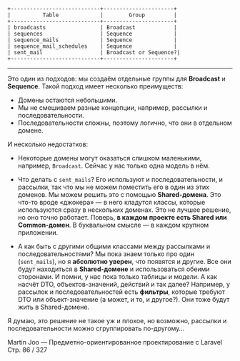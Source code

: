 ```
+----------------------------+----------------------+
|          Table             |        Group         |
+----------------------------+----------------------+
| broadcasts                 | Broadcast            |
| sequences                  | Sequence             |
| sequence_mails             | Sequence             |
| sequence_mail_schedules    | Sequence             |
| sent_mail                  | Broadcast or Sequence?|
+----------------------------+----------------------+
```

---

Это один из подходов: мы создаём отдельные группы для **Broadcast** и **Sequence**.
Такой подход имеет несколько преимуществ:

* Домены остаются небольшими.
* Мы не смешиваем разные концепции, например, рассылки и последовательности.
* Последовательности сложны, поэтому логично, что они в отдельном домене.

И несколько недостатков:

* Некоторые домены могут оказаться слишком маленькими, например, `Broadcast`.
  Сейчас у нас только одна модель в нём.

* Что делать с `sent_mails`? Его используют и последовательности, и рассылки,
  так что мы не можем поместить его в один из этих доменов.
  Мы можем решить это с помощью **Shared-домена**.
  Это что-то вроде «джокера» — в него кладутся классы, которые используются сразу в нескольких доменах.
  Это не лучшее решение, но оно точно работает. Поверь, **в каждом проекте есть Shared или Common-домен**.
  В буквальном смысле — в каждом крупном приложении.

* А как быть с другими общими классами между рассылками и последовательностями?
  Мы пока знаем только про один (`sent_mails`), но я **абсолютно уверен**, что появятся и другие.
  Все они будут находиться в **Shared-домене** и использоваться обеими сторонами.
  И помни, у нас пока только таблицы и модели.
  А как насчёт DTO, объектов-значений, действий и так далее?
  Например, у рассылок и последовательностей есть **фильтры**,
  которые требуют DTO или объект-значение (а может, и то, и другое?).
  Они тоже будут жить в Shared-домене.

Я думаю, это решение не такое уж и плохое,
но возможно, рассылки и последовательности можно сгруппировать по-другому…

Martin Joo — Предметно-ориентированное проектирование с Laravel
Стр. 86 / 327